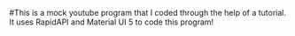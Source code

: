 #This is a mock youtube program that I coded through the help of a tutorial. It uses RapidAPI and Material UI 5 to code this program!
